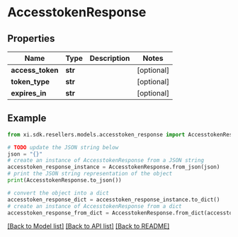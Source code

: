 # AccesstokenResponse


## Properties

Name | Type | Description | Notes
------------ | ------------- | ------------- | -------------
**access_token** | **str** |  | [optional] 
**token_type** | **str** |  | [optional] 
**expires_in** | **str** |  | [optional] 

## Example

```python
from xi.sdk.resellers.models.accesstoken_response import AccesstokenResponse

# TODO update the JSON string below
json = "{}"
# create an instance of AccesstokenResponse from a JSON string
accesstoken_response_instance = AccesstokenResponse.from_json(json)
# print the JSON string representation of the object
print(AccesstokenResponse.to_json())

# convert the object into a dict
accesstoken_response_dict = accesstoken_response_instance.to_dict()
# create an instance of AccesstokenResponse from a dict
accesstoken_response_from_dict = AccesstokenResponse.from_dict(accesstoken_response_dict)
```
[[Back to Model list]](../README.md#documentation-for-models) [[Back to API list]](../README.md#documentation-for-api-endpoints) [[Back to README]](../README.md)


